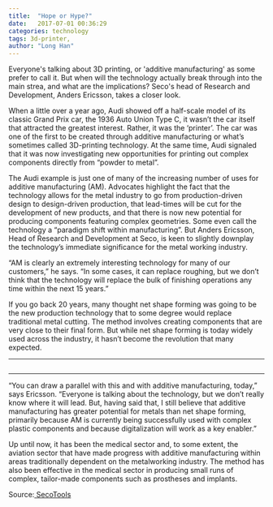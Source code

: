 ```yaml
---
title:  "Hope or Hype?"
date:   2017-07-01 00:36:29
categories: technology
tags: 3d-printer,
author: "Long Han"
---
```

<p>Everyone's talking about 3D printing, or 'additive manufacturing' as some prefer to call it. But when will the technology actually break through into the main strea, and what are the implications? Seco's head of Research and Development, Anders Ericsson, takes a closer look.
</p>
<p>When a little over a year ago, Audi showed off a half-scale model of its classic Grand Prix car, the 1936 Auto Union Type C, it wasn’t the car itself that attracted the greatest interest. Rather, it was the ‘printer’. The car was one of the first to be created through additive manufacturing or what’s sometimes called 3D-printing technology. At the same time, Audi signaled that it was now investigating new opportunities for printing out complex components directly from “powder to metal”.
</p>
<p>The Audi example is just one of many of the increasing number of uses for additive manufacturing (AM). Advocates highlight the fact that the technology allows for the metal industry to go from production-driven design to design-driven production, that lead-times will be cut for the development of new products, and that there is now new potential for producing components featuring complex geometries. Some even call the technology a “paradigm shift within manufacturing”. But Anders Ericsson, Head of Research and Development at Seco, is keen to slightly downplay the technology’s immediate significance for the metal working industry.
</p>
<p>“AM is clearly an extremely interesting technology for many of our customers,” he says. “In some cases, it can replace roughing, but we don’t think that the technology will replace the bulk of finishing operations any time within the next 15 years.”
</p>
<p>If you go back 20 years, many thought net shape forming was going to be the new production technology that to some degree would replace traditional metal cutting. The method involves creating components that are very close to their final form. But while net shape forming is today widely used across the industry, it hasn’t become the revolution that many expected.
</p>
<hr>
<img class="img-responsive" src="https://usercontent.azureedge.net/Content/UserContent/Images/018943-3qo154r0uvo.jpg" alt="">
<hr>
<p>“You can draw a parallel with this and with additive manufacturing, today,” says Ericsson. “Everyone is talking about the technology, but we don’t really know where it will lead. But, having said that, I still believe that additive manufacturing has greater potential for metals than net shape forming, primarily because AM is currently being successfully used with complex plastic components and because digitalization will work as a key enabler.”
</p>
<p>Up until now, it has been the medical sector and, to some extent, the aviation sector that have made progress with additive manufacturing within areas traditionally dependent on the metalworking industry. The method has also been effective in the medical sector in producing small runs of complex, tailor-made components such as prostheses and implants.
</p>
<p>Source:<a href="https://www.secotools.com/#article/67488"> SecoTools</a></p>
